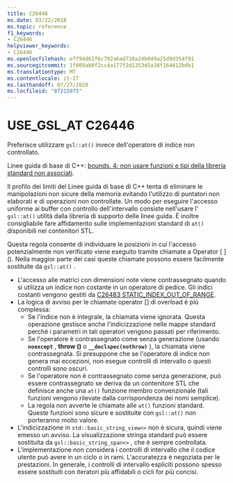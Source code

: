 ```yaml
---
title: C26446
ms.date: 03/22/2018
ms.topic: reference
f1_keywords:
- C26446
helpviewer_keywords:
- C26446
ms.openlocfilehash: eff94d61f6c792a6ad720a24b049a25d9d354f91
ms.sourcegitcommit: 1f009ab0f2cc4a177f2d1353d5a38f164612bdb1
ms.translationtype: MT
ms.contentlocale: it-IT
ms.lasthandoff: 07/27/2020
ms.locfileid: "87215075"
---
```

# <a name="c26446-use_gsl_at"></a>USE_GSL_AT C26446

Preferisce utilizzare `gsl::at()` invece dell'operatore di indice non controllato.

Linee guida di base di C++: [bounds. 4: non usare funzioni e tipi della libreria standard non associati](https://github.com/isocpp/CppCoreGuidelines/blob/master/CppCoreGuidelines.md#probounds-bounds-safety-profile).

Il profilo dei limiti del Linee guida di base di C++ tenta di eliminare le manipolazioni non sicure della memoria evitando l'utilizzo di puntatori non elaborati e di operazioni non controllate. Un modo per eseguire l'accesso uniforme ai buffer con controllo dell'intervallo consiste nell'usare l' `gsl::at()` utilità dalla libreria di supporto delle linee guida. È inoltre consigliabile fare affidamento sulle implementazioni standard di `at()` disponibili nei contenitori STL.

Questa regola consente di individuare le posizioni in cui l'accesso potenzialmente non verificato viene eseguito tramite chiamate a Operator \[ ] (). Nella maggior parte dei casi queste chiamate possono essere facilmente sostituite da `gsl::at()` .

- L'accesso alle matrici con dimensioni note viene contrassegnato quando si utilizza un indice non costante in un operatore di pedice. Gli indici costanti vengono gestiti da [C26483 STATIC_INDEX_OUT_OF_RANGE](c26483.md).
- La logica di avviso per le chiamate operator [] di overload è più complessa:
  - Se l'indice non è integrale, la chiamata viene ignorata. Questa operazione gestisce anche l'indicizzazione nelle mappe standard perché i parametri in tali operatori vengono passati per riferimento.
  - Se l'operatore è contrassegnato come senza generazione (usando **`noexcept`** , **throw ()** o **`__declspec(nothrow)`** ), la chiamata viene contrassegnata. Si presuppone che se l'operatore di indice non genera mai eccezioni, non esegue controlli di intervallo o questi controlli sono oscuri.
  - Se l'operatore non è contrassegnato come senza generazione, può essere contrassegnato se deriva da un contenitore STL che definisce anche una `at()` funzione membro convenzionale (tali funzioni vengono rilevate dalla corrispondenza dei nomi semplice).
  - La regola non avverte le chiamate alle `at()` funzioni standard. Queste funzioni sono sicure e sostituite con `gsl::at()` non porteranno molto valore.
- L'indicizzazione in `std::basic_string_view<>` non è sicura, quindi viene emesso un avviso. La visualizzazione stringa standard può essere sostituita da `gsl::basic_string_span<>` , che è sempre controllata.
- L'implementazione non considera i controlli di intervallo che il codice utente può avere in un ciclo o in rami. L'accuratezza è negoziata per le prestazioni. In generale, i controlli di intervallo espliciti possono spesso essere sostituiti con iteratori più affidabili o cicli for più concisi.
